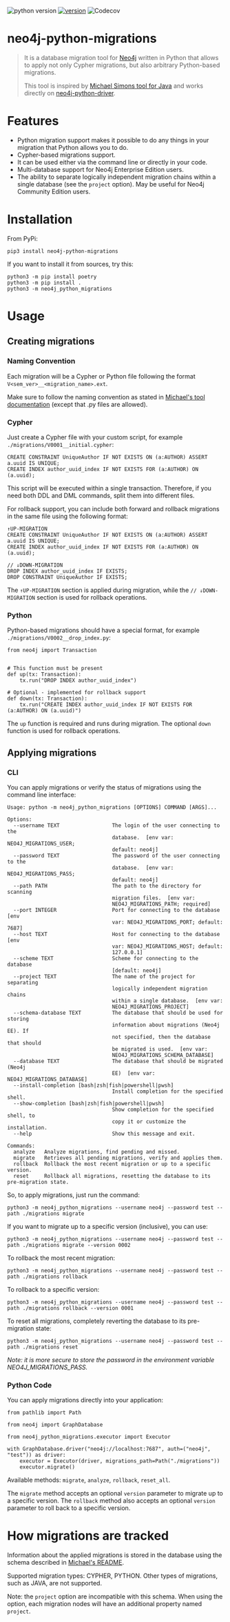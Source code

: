 ![python version](https://img.shields.io/pypi/pyversions/neo4j-python-migrations?style=for-the-badge) 
[![version](https://img.shields.io/pypi/v/neo4j-python-migrations?style=for-the-badge)](https://pypi.org/project/neo4j-python-migrations/)
![Codecov](https://img.shields.io/codecov/c/github/booqoffsky/neo4j-python-migrations?style=for-the-badge&token=CP9ZKK430Z)

# neo4j-python-migrations

> It is a database migration tool for [Neo4j](http://neo4j.com) written in Python
> that allows to apply not only Cypher migrations, but also arbitrary Python-based migrations.
> 
> This tool is inspired by [Michael Simons tool for Java](https://github.com/michael-simons/neo4j-migrations)
> and works directly on [neo4j-python-driver](https://github.com/neo4j/neo4j-python-driver).

# Features
- Python migration support makes it possible to do any things in your migration that Python allows you to do.
- Cypher-based migrations support.
- It can be used either via the command line or directly in your code.
- Multi-database support for Neo4j Enterprise Edition users.
- The ability to separate logically independent migration chains within a single database (see the `project` option).
May be useful for Neo4j Community Edition users.

# Installation
From PyPi:

`pip3 install neo4j-python-migrations`

If you want to install it from sources, try this:

```
python3 -m pip install poetry
python3 -m pip install .
python3 -m neo4j_python_migrations 
```

# Usage
## Creating migrations
### Naming Convention
Each migration will be a Cypher or Python file following the format `V<sem_ver>__<migration_name>.ext`.

Make sure to follow the naming convention as stated in 
[Michael's tool documentation](https://michael-simons.github.io/neo4j-migrations/current/#concepts_naming-conventions)
(except that .py files are allowed).

### Cypher
Just create a Cypher file with your custom script, for example `./migrations/V0001__initial.cypher`:
```
CREATE CONSTRAINT UniqueAuthor IF NOT EXISTS ON (a:AUTHOR) ASSERT a.uuid IS UNIQUE;
CREATE INDEX author_uuid_index IF NOT EXISTS FOR (a:AUTHOR) ON (a.uuid);
```
This script will be executed within a single transaction.
Therefore, if you need both DDL and DML commands, split them into different files.

For rollback support, you can include both forward and rollback migrations in the same file using the following format:

```
↑UP-MIGRATION
CREATE CONSTRAINT UniqueAuthor IF NOT EXISTS ON (a:AUTHOR) ASSERT a.uuid IS UNIQUE;
CREATE INDEX author_uuid_index IF NOT EXISTS FOR (a:AUTHOR) ON (a.uuid);

// ↓DOWN-MIGRATION
DROP INDEX author_uuid_index IF EXISTS;
DROP CONSTRAINT UniqueAuthor IF EXISTS;
```

The `↑UP-MIGRATION` section is applied during migration, while the `// ↓DOWN-MIGRATION` section is used for rollback operations.

### Python
Python-based migrations should have a special format, for example `./migrations/V0002__drop_index.py`:
```
from neo4j import Transaction


# This function must be present
def up(tx: Transaction):
    tx.run("DROP INDEX author_uuid_index")
    
# Optional - implemented for rollback support
def down(tx: Transaction):
    tx.run("CREATE INDEX author_uuid_index IF NOT EXISTS FOR (a:AUTHOR) ON (a.uuid)")
```

The `up` function is required and runs during migration. The optional `down` function is used for rollback operations.

## Applying migrations
### CLI
You can apply migrations or verify the status of migrations using the command line interface:
```
Usage: python -m neo4j_python_migrations [OPTIONS] COMMAND [ARGS]...

Options:
  --username TEXT                 The login of the user connecting to the
                                  database.  [env var: NEO4J_MIGRATIONS_USER;
                                  default: neo4j]
  --password TEXT                 The password of the user connecting to the
                                  database.  [env var: NEO4J_MIGRATIONS_PASS;
                                  default: neo4j]
  --path PATH                     The path to the directory for scanning
                                  migration files.  [env var:
                                  NEO4J_MIGRATIONS_PATH; required]
  --port INTEGER                  Port for connecting to the database  [env
                                  var: NEO4J_MIGRATIONS_PORT; default: 7687]
  --host TEXT                     Host for connecting to the database  [env
                                  var: NEO4J_MIGRATIONS_HOST; default:
                                  127.0.0.1]
  --scheme TEXT                   Scheme for connecting to the database
                                  [default: neo4j]
  --project TEXT                  The name of the project for separating
                                  logically independent migration chains
                                  within a single database.  [env var:
                                  NEO4J_MIGRATIONS_PROJECT]
  --schema-database TEXT          The database that should be used for storing
                                  information about migrations (Neo4j EE). If
                                  not specified, then the database that should
                                  be migrated is used.  [env var:
                                  NEO4J_MIGRATIONS_SCHEMA_DATABASE]
  --database TEXT                 The database that should be migrated (Neo4j
                                  EE)  [env var: NEO4J_MIGRATIONS_DATABASE]
  --install-completion [bash|zsh|fish|powershell|pwsh]
                                  Install completion for the specified shell.
  --show-completion [bash|zsh|fish|powershell|pwsh]
                                  Show completion for the specified shell, to
                                  copy it or customize the installation.
  --help                          Show this message and exit.

Commands:
  analyze   Analyze migrations, find pending and missed.
  migrate   Retrieves all pending migrations, verify and applies them.
  rollback  Rollback the most recent migration or up to a specific version.
  reset     Rollback all migrations, resetting the database to its pre-migration state.
```

So, to apply migrations, just run the command:

`python3 -m neo4j_python_migrations --username neo4j --password test --path ./migrations migrate`

If you want to migrate up to a specific version (inclusive), you can use:

`python3 -m neo4j_python_migrations --username neo4j --password test --path ./migrations migrate --version 0002`

To rollback the most recent migration:

`python3 -m neo4j_python_migrations --username neo4j --password test --path ./migrations rollback`

To rollback to a specific version:

`python3 -m neo4j_python_migrations --username neo4j --password test --path ./migrations rollback --version 0001`

To reset all migrations, completely reverting the database to its pre-migration state:

`python3 -m neo4j_python_migrations --username neo4j --password test --path ./migrations reset`

_Note: it is more secure to store the password in the environment variable NEO4J_MIGRATIONS_PASS._

### Python Code
You can apply migrations directly into your application:

```
from pathlib import Path

from neo4j import GraphDatabase

from neo4j_python_migrations.executor import Executor

with GraphDatabase.driver("neo4j://localhost:7687", auth=("neo4j", "test")) as driver:
    executor = Executor(driver, migrations_path=Path("./migrations"))
    executor.migrate()
```
Available methods: `migrate`, `analyze`, `rollback`, `reset_all`. 

The `migrate` method accepts an optional `version` parameter to migrate up to a specific version. The `rollback` method also accepts an optional `version` parameter to roll back to a specific version.

# How migrations are tracked
Information about the applied migrations is stored in the database using the schema
described in [Michael's README](https://michael-simons.github.io/neo4j-migrations/current/#concepts_chain).

Supported migration types: СYPHER, PYTHON. Other types of migrations, such as JAVA, are not supported.

Note: the `project` option are incompatible with this schema. 
When using the option, each migration nodes will have an additional property named `project`.


